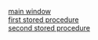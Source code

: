 [main window](https://github.com/VladSpolin/B1-First-Task/blob/main/screenshots/Screenshot_2.png)  
[first stored procedure](https://github.com/VladSpolin/B1-First-Task/blob/main/screenshots/1.png)  
[second stored procedure](https://github.com/VladSpolin/B1-First-Task/blob/main/screenshots/2.png)  

